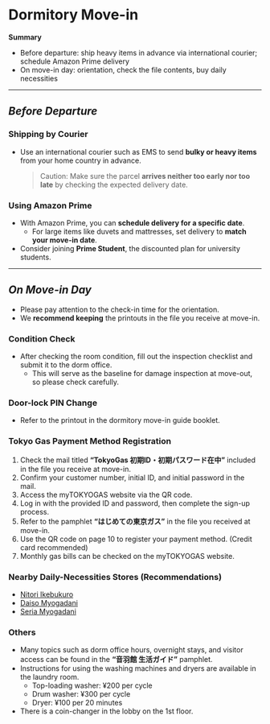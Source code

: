 # Dormitory Move-in

**Summary**

- Before departure: ship heavy items in advance via international courier; schedule Amazon Prime delivery
- On move-in day: orientation, check the file contents, buy daily necessities

---

## _Before Departure_

### Shipping by Courier

- Use an international courier such as EMS to send **bulky or heavy items** from your home country in advance.
  > Caution: Make sure the parcel **arrives neither too early nor too late** by checking the expected delivery date.

### Using Amazon Prime

- With Amazon Prime, you can **schedule delivery for a specific date**.
  - For large items like duvets and mattresses, set delivery to **match your move-in date**.
- Consider joining **Prime Student**, the discounted plan for university students.

---

## _On Move-in Day_

- Please pay attention to the check-in time for the orientation.
- We **recommend keeping** the printouts in the file you receive at move-in.

### Condition Check

- After checking the room condition, fill out the inspection checklist and submit it to the dorm office.
  - This will serve as the baseline for damage inspection at move-out, so please check carefully.

### Door-lock PIN Change

- Refer to the printout in the dormitory move-in guide booklet.

### Tokyo Gas Payment Method Registration

1. Check the mail titled **“TokyoGas 初期ID・初期パスワード在中”** included in the file you receive at move-in.
2. Confirm your customer number, initial ID, and initial password in the mail.
3. Access the myTOKYOGAS website via the QR code.
4. Log in with the provided ID and password, then complete the sign-up process.
5. Refer to the pamphlet **“はじめての東京ガス”** in the file you received at move-in.
6. Use the QR code on page 10 to register your payment method. (Credit card recommended)
7. Monthly gas bills can be checked on the myTOKYOGAS website.

### Nearby Daily-Necessities Stores (Recommendations)

- [Nitori Ikebukuro](https://share.google/pkGb443j47hv1OMRi)
- [Daiso Myogadani](https://share.google/pojAC9CFsJpoAbgSb)
- [Seria Myogadani](https://share.google/KxwuRWMuIhR6qfw74)

### Others

- Many topics such as dorm office hours, overnight stays, and visitor access can be found in the **“音羽館 生活ガイド”** pamphlet.
- Instructions for using the washing machines and dryers are available in the laundry room.
  - Top-loading washer: ¥200 per cycle
  - Drum washer: ¥300 per cycle
  - Dryer: ¥100 per 20 minutes
- There is a coin-changer in the lobby on the 1st floor.
